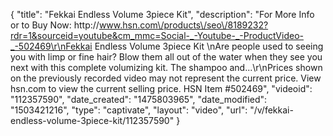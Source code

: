 {
    "title": "Fekkai Endless Volume 3piece Kit",
    "description": "For More Info or to Buy Now: http:\/\/www.hsn.com\/products\/seo\/8189232?rdr=1&sourceid=youtube&cm_mmc=Social-_-Youtube-_-ProductVideo-_-502469\r\nFekkai Endless Volume 3piece Kit \nAre people used to seeing you with limp or fine hair? Blow them all out of the water when they see you next with this complete volumizing kit. The shampoo and...\r\nPrices shown on the previously recorded video may not represent the current price.  View hsn.com to view the current selling price. HSN Item #502469",
    "videoid": "112357590",
    "date_created": "1475803965",
    "date_modified": "1503421216",
    "type": "captivate",
    "layout": "video",
    "url": "\/v\/fekkai-endless-volume-3piece-kit\/112357590"
}